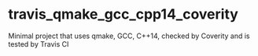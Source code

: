 # travis_qmake_gcc_cpp14_coverity
Minimal project that uses qmake, GCC, C++14, checked by Coverity and is tested by Travis CI 
